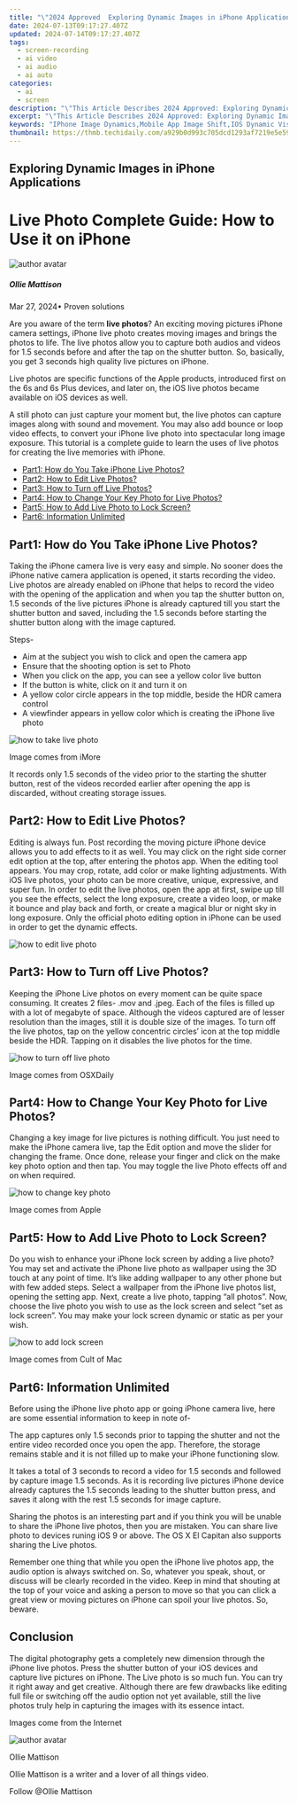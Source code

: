 ```yaml
---
title: "\"2024 Approved  Exploring Dynamic Images in iPhone Applications\""
date: 2024-07-13T09:17:27.407Z
updated: 2024-07-14T09:17:27.407Z
tags: 
  - screen-recording
  - ai video
  - ai audio
  - ai auto
categories: 
  - ai
  - screen
description: "\"This Article Describes 2024 Approved: Exploring Dynamic Images in iPhone Applications\""
excerpt: "\"This Article Describes 2024 Approved: Exploring Dynamic Images in iPhone Applications\""
keywords: "IPhone Image Dynamics,Mobile App Image Shift,IOS Dynamic Visuals,IPhone Graphics Change,Photo Variation iPhones,Dynamic Imagery on iDevices,IPhone Live Picture Edit"
thumbnail: https://thmb.techidaily.com/a929b0d993c705dcd1293af7219e5e597567df393d17dd26d0130a00b3701a6a.JPG
---
```


## Exploring Dynamic Images in iPhone Applications

# Live Photo Complete Guide: How to Use it on iPhone

![author avatar](https://images.wondershare.com/filmora/article-images/ollie-mattison.jpg)

##### Ollie Mattison

 Mar 27, 2024• Proven solutions

 Are you aware of the term **live photos**? An exciting moving pictures iPhone camera settings, iPhone live photo creates moving images and brings the photos to life. The live photos allow you to capture both audios and videos for 1.5 seconds before and after the tap on the shutter button. So, basically, you get 3 seconds high quality live pictures on iPhone.

 Live photos are specific functions of the Apple products, introduced first on the 6s and 6s Plus devices, and later on, the iOS live photos became available on iOS devices as well.

 A still photo can just capture your moment but, the live photos can capture images along with sound and movement. You may also add bounce or loop video effects, to convert your iPhone live photo into spectacular long image exposure. This tutorial is a complete guide to learn the uses of live photos for creating the live memories with iPhone.

* [Part1: How do You Take iPhone Live Photos?](#part1)
* [Part2: How to Edit Live Photos?](#part2)
* [Part3: How to Turn off Live Photos?](#part3)
* [Part4: How to Change Your Key Photo for Live Photos?](#part4)
* [Part5: How to Add Live Photo to Lock Screen?](#part5)
* [Part6: Information Unlimited](#part6)

## Part1: How do You Take iPhone Live Photos?

 Taking the iPhone camera live is very easy and simple. No sooner does the iPhone native camera application is opened, it starts recording the video. Live photos are already enabled on iPhone that helps to record the video with the opening of the application and when you tap the shutter button on, 1.5 seconds of the live pictures iPhone is already captured till you start the shutter button and saved, including the 1.5 seconds before starting the shutter button along with the image captured.

 Steps-

* Aim at the subject you wish to click and open the camera app
* Ensure that the shooting option is set to Photo
* When you click on the app, you can see a yellow color live button
* If the button is white, click on it and turn it on
* A yellow color circle appears in the top middle, beside the HDR camera control
* A viewfinder appears in yellow color which is creating the iPhone live photo

![how to take live photo](https://images.wondershare.com/filmora/take-live.jpeg)

 Image comes from iMore

 It records only 1.5 seconds of the video prior to the starting the shutter button, rest of the videos recorded earlier after opening the app is discarded, without creating storage issues.

## Part2: How to Edit Live Photos?

 Editing is always fun. Post recording the moving picture iPhone device allows you to add effects to it as well. You may click on the right side corner edit option at the top, after entering the photos app. When the editing tool appears. You may crop, rotate, add color or make lighting adjustments. With iOS live photos, your photo can be more creative, unique, expressive, and super fun. In order to edit the live photos, open the app at first, swipe up till you see the effects, select the long exposure, create a video loop, or make it bounce and play back and forth, or create a magical blur or night sky in long exposure. Only the official photo editing option in iPhone can be used in order to get the dynamic effects.

![how to edit live photo](https://images.wondershare.com/filmora/Live-Photos-Editing.jpg)

## Part3: How to Turn off Live Photos?

 Keeping the iPhone Live photos on every moment can be quite space consuming. It creates 2 files- .mov and .jpeg. Each of the files is filled up with a lot of megabyte of space. Although the videos captured are of lesser resolution than the images, still it is double size of the images. To turn off the live photos, tap on the yellow concentric circles’ icon at the top middle beside the HDR. Tapping on it disables the live photos for the time.

![how to turn off live photo](https://images.wondershare.com/filmora/turn-live-photos-off.jpg)

 Image comes from OSXDaily

## Part4: How to Change Your Key Photo for Live Photos?

 Changing a key image for live pictures is nothing difficult. You just need to make the iPhone camera live, tap the Edit option and move the slider for changing the frame. Once done, release your finger and click on the make key photo option and then tap. You may toggle the live Photo effects off and on when required.

![how to change key photo](https://images.wondershare.com/filmora/change-key-photo.JPG)

 Image comes from Apple

## Part5: How to Add Live Photo to Lock Screen?

 Do you wish to enhance your iPhone lock screen by adding a live photo? You may set and activate the iPhone live photo as wallpaper using the 3D touch at any point of time. It’s like adding wallpaper to any other phone but with few added steps. Select a wallpaper from the iPhone live photos list, opening the setting app. Next, create a live photo, tapping “all photos”. Now, choose the live photo you wish to use as the lock screen and select “set as lock screen”. You may make your lock screen dynamic or static as per your wish.

![how to add lock screen](https://images.wondershare.com/filmora/set-lock.jpg)

 Image comes from Cult of Mac

## Part6: Information Unlimited

 Before using the iPhone live photo app or going iPhone camera live, here are some essential information to keep in note of-

 The app captures only 1.5 seconds prior to tapping the shutter and not the entire video recorded once you open the app. Therefore, the storage remains stable and it is not filled up to make your iPhone functioning slow.

 It takes a total of 3 seconds to record a video for 1.5 seconds and followed by capture image 1.5 seconds. As it is recording live pictures iPhone device already captures the 1.5 seconds leading to the shutter button press, and saves it along with the rest 1.5 seconds for image capture.

 Sharing the photos is an interesting part and if you think you will be unable to share the iPhone live photos, then you are mistaken. You can share live photo to devices runing iOS 9 or above. The OS X El Capitan also supports sharing the Live photos.

 Remember one thing that while you open the iPhone live photos app, the audio option is always switched on. So, whatever you speak, shout, or discuss will be clearly recorded in the video. Keep in mind that shouting at the top of your voice and asking a person to move so that you can click a great view or moving pictures on iPhone can spoil your live photos. So, beware.

## Conclusion

 The digital photography gets a completely new dimension through the iPhone live photos. Press the shutter button of your iOS devices and capture live pictures on iPhone. The Live photo is so much fun. You can try it right away and get creative. Although there are few drawbacks like editing full file or switching off the audio option not yet available, still the live photos truly help in capturing the images with its essence intact.

 Images come from the Internet

![author avatar](https://images.wondershare.com/filmora/article-images/ollie-mattison.jpg)

Ollie Mattison

Ollie Mattison is a writer and a lover of all things video.

Follow @Ollie Mattison


<ins class="adsbygoogle"
     style="display:block"
     data-ad-format="autorelaxed"
     data-ad-client="ca-pub-7571918770474297"
     data-ad-slot="1223367746"></ins>



<ins class="adsbygoogle"
     style="display:block"
     data-ad-client="ca-pub-7571918770474297"
     data-ad-slot="8358498916"
     data-ad-format="auto"
     data-full-width-responsive="true"></ins>





